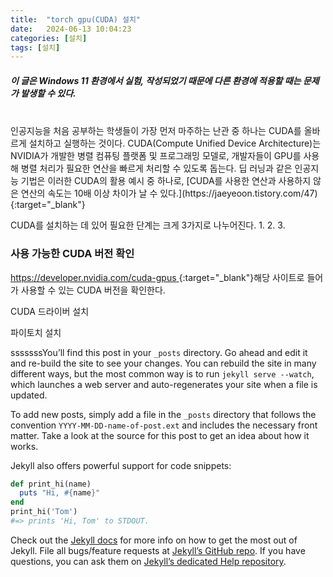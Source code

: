 ```yaml
---
title:  "torch gpu(CUDA) 설치"
date:   2024-06-13 10:04:23
categories: [설치]
tags: [설치]
---
```

##### 이 글은 Windows 11 환경에서 실험, 작성되었기 때문에 다른 환경에 적용할 때는 문제가 발생할 수 있다.
<br/>
인공지능을 처음 공부하는 학생들이 가장 먼저 마주하는 난관 중 하나는 CUDA를 올바르게 설치하고 실행하는 것이다. CUDA(Compute Unified Device Architecture)는 NVIDIA가 개발한 병렬 컴퓨팅 플랫폼 및 프로그래밍 모델로, 개발자들이 GPU를 사용해 병렬 처리가 필요한 연산을 빠르게 처리할 수 있도록 돕는다. 딥 러닝과 같은 인공지능 기법은 이러한 CUDA의 활용 예시 중 하나로, [CUDA를 사용한 연산과 사용하지 않은 연산의 속도는 10배 이상 차이가 날 수 있다.](https://jaeyeoon.tistory.com/47){:target="_blank"}

CUDA를 설치하는 데 있어 필요한 단계는 크게 3가지로 나누어진다.
1. 
2. 
3. 

### 사용 가능한 CUDA 버전 확인  
[https://developer.nvidia.com/cuda-gpus ](https://developer.nvidia.com/cuda-gpus ){:target="_blank"}해당 사이트로 들어가 사용할 수 있는 CUDA 버전을 확인한다.


CUDA 드라이버 설치

파이토치 설치



sssssssYou’ll find this post in your `_posts` directory. Go ahead and edit it and re-build the site to see your changes. You can rebuild the site in many different ways, but the most common way is to run `jekyll serve --watch`, which launches a web server and auto-regenerates your site when a file is updated.

To add new posts, simply add a file in the `_posts` directory that follows the convention `YYYY-MM-DD-name-of-post.ext` and includes the necessary front matter. Take a look at the source for this post to get an idea about how it works.

Jekyll also offers powerful support for code snippets:

``` ruby
def print_hi(name)
  puts "Hi, #{name}"
end
print_hi('Tom')
#=> prints 'Hi, Tom' to STDOUT.
```

Check out the [Jekyll docs][jekyll] for more info on how to get the most out of Jekyll. File all bugs/feature requests at [Jekyll’s GitHub repo][jekyll-gh]. If you have questions, you can ask them on [Jekyll’s dedicated Help repository][jekyll-help].

[jekyll]:      http://jekyllrb.com
[jekyll-gh]:   https://github.com/jekyll/jekyll
[jekyll-help]: https://github.com/jekyll/jekyll-help
